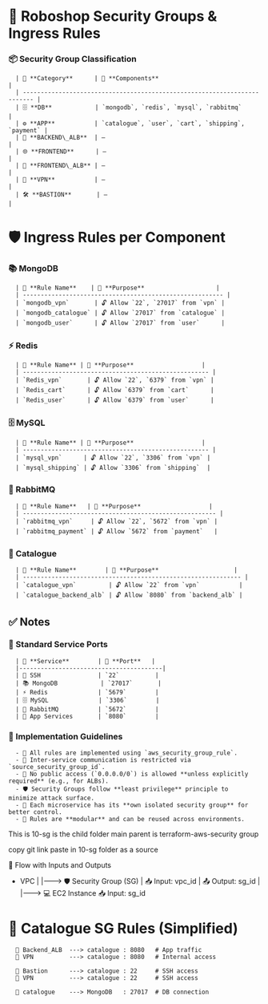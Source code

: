 # 🔐 Roboshop Security Groups & Ingress Rules

### 📦 Security Group Classification

      | 🔖 **Category**      | 🧩 **Components**                                  |
      | ------------------------------------------------------------------------- |
      | 🗄️ **DB**            | `mongodb`, `redis`, `mysql`, `rabbitmq`            |
      | ⚙️ **APP**           | `catalogue`, `user`, `cart`, `shipping`, `payment` |
      | 🎯 **BACKEND\_ALB**  | —                                                  |
      | 🌐 **FRONTEND**      | —                                                  |
      | 🎯 **FRONTEND\_ALB** | —                                                  |
      | 🔐 **VPN**           | —                                                  |
      | 🛠️ **BASTION**       | —                                                  |

# 🛡️ Ingress Rules per Component

### 📚 MongoDB

      | 🔑 **Rule Name**    | 🎯 **Purpose**                    |
      | -------------------------------------------------------- |
      | `mongodb_vpn`       | 🔓 Allow `22`, `27017` from `vpn` |
      | `mongodb_catalogue` | 🔓 Allow `27017` from `catalogue` |
      | `mongodb_user`      | 🔓 Allow `27017` from `user`      |

### ⚡ Redis

      | 🔑 **Rule Name** | 🎯 **Purpose**                   |
      | ---------------------------------------------------- |
      | `Redis_vpn`       | 🔓 Allow `22`, `6379` from `vpn` |
      | `Redis_cart`      | 🔓 Allow `6379` from `cart`      |
      | `Redis_user`      | 🔓 Allow `6379` from `user`      |

### 🗄️ MySQL

      | 🔑 **Rule Name** | 🎯 **Purpose**                   |
      | ---------------------------------------------------- |
      | `mysql_vpn`      | 🔓 Allow `22`, `3306` from `vpn` |
      | `mysql_shipping` | 🔓 Allow `3306` from `shipping`  |

### 📨 RabbitMQ

      | 🔑 **Rule Name**   | 🎯 **Purpose**                   |
      | ------------------------------------------------------ |
      | `rabbitmq_vpn`     | 🔓 Allow `22`, `5672` from `vpn` |
      | `rabbitmq_payment` | 🔓 Allow `5672` from `payment`   |

### 🧩 Catalogue

      | 🔑 **Rule Name**        | 🎯 **Purpose**                     |
      | ------------------------------------------------------------- |
      | `catalogue_vpn`         | 🔓 Allow `22` from `vpn`           |
      | `catalogue_backend_alb` | 🔓 Allow `8080` from `backend_alb` |


## ✅ Notes

### 🔢 Standard Service Ports

      | 💠 **Service**        | 🔌 **Port**   |
      |----------------------------------------|
      | 🔐 SSH                | `22`          |
      | 📚 MongoDB            | `27017`       |
      | ⚡ Redis              | `5679`        |
      | 🗄️ MySQL              | `3306`        |
      | 📨 RabbitMQ           | `5672`        |
      | 🧩 App Services       | `8080`        |


### 📘 Implementation Guidelines

      - 🧱 All rules are implemented using `aws_security_group_rule`.
      - 🔁 Inter-service communication is restricted via `source_security_group_id`.
      - 🚫 No public access (`0.0.0.0/0`) is allowed **unless explicitly required** (e.g., for ALBs).
      - 🛡️ Security Groups follow **least privilege** principle to minimize attack surface.
      - 🧩 Each microservice has its **own isolated security group** for better control.
      - 🔄 Rules are **modular** and can be reused across environments.


This is 10-sg is the child folder
main parent is terraform-aws-security group

copy git link  paste in 10-sg folder as a source

🔁 Flow with Inputs and Outputs
   * VPC
    |
    |---> 🛡️ Security Group (SG)
    |         📥 Input: vpc_id
    |         📤 Output: sg_id
    |
    |---> 💻 EC2 Instance
              📥 Input: sg_id



# 🔐 Catalogue SG Rules (Simplified)

      📜 Backend_ALB  ---> catalogue : 8080   # App traffic
      📜 VPN          ---> catalogue : 8080   # Internal access

      📜 Bastion      ---> catalogue : 22     # SSH access
      📜 VPN          ---> catalogue : 22     # SSH access

      📜 catalogue    ---> MongoDB   : 27017  # DB connection